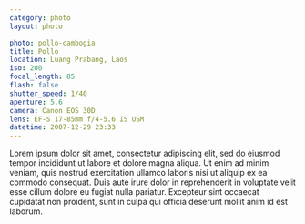 ```yaml
---
category: photo
layout: photo

photo: pollo-cambogia
title: Pollo
location: Luang Prabang, Laos
iso: 200
focal_length: 85
flash: false
shutter_speed: 1/40
aperture: 5.6
camera: Canon EOS 30D
lens: EF-S 17-85mm f/4-5.6 IS USM
datetime: 2007-12-29 23:33
---
```


Lorem ipsum dolor sit amet, consectetur adipiscing elit, sed do eiusmod tempor incididunt ut labore et dolore magna aliqua. Ut enim ad minim veniam, quis nostrud exercitation ullamco laboris nisi ut aliquip ex ea commodo consequat. Duis aute irure dolor in reprehenderit in voluptate velit esse cillum dolore eu fugiat nulla pariatur. Excepteur sint occaecat cupidatat non proident, sunt in culpa qui officia deserunt mollit anim id est laborum.

